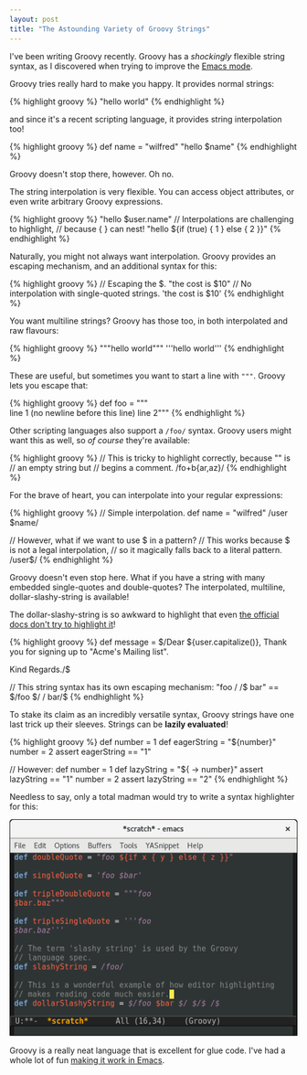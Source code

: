 ```yaml
--- 
layout: post
title: "The Astounding Variety of Groovy Strings"
---
```


I've been writing Groovy recently. Groovy has a *shockingly* flexible
string syntax, as I discovered when trying to improve
the
[Emacs mode](https://github.com/Groovy-Emacs-Modes/groovy-emacs-modes).

Groovy tries really hard to make you happy. It provides normal
strings:

{% highlight groovy %}
"hello world"
{% endhighlight %}

and since it's a recent scripting language, it provides string
interpolation too!

{% highlight groovy %}
def name = "wilfred"
"hello $name"
{% endhighlight %}

Groovy doesn't stop there, however. Oh no.

The string interpolation is very flexible. You can access object
attributes, or even write arbitrary Groovy expressions.

{% highlight groovy %}
"hello $user.name"
// Interpolations are challenging to highlight,
// because { } can nest!
"hello ${if (true) { 1 } else { 2 }}"
{% endhighlight %}

Naturally, you might not always want interpolation. Groovy provides an
escaping mechanism, and an additional syntax for this:

{% highlight groovy %}
// Escaping the $.
"the cost is \$10"
// No interpolation with single-quoted strings.
'the cost is $10'
{% endhighlight %}

You want multiline strings? Groovy has those too, in both interpolated
and raw flavours:

{% highlight groovy %}
"""hello
world"""
'''hello
world'''
{% endhighlight %}

These are useful, but sometimes you want to start a line with
`"""`. Groovy lets you escape that:

{% highlight groovy %}
def foo = """\
line 1 (no newline before this line)
line 2"""
{% endhighlight %}

Other scripting languages also support a `/foo/` syntax. Groovy users
might want this as well, so *of course* they're available:

{% highlight groovy %}
// This is tricky to highlight correctly, because "" is 
// an empty string but // begins a comment.
/fo+b{ar,az}/
{% endhighlight %}

For the brave of heart, you can interpolate into your regular
expressions:

{% highlight groovy %}
// Simple interpolation.
def name = "wilfred"
/user $name/

// However, what if we want to use $ in a pattern?
// This works because $ is not a legal interpolation,
// so it magically falls back to a literal pattern.
/user$/
{% endhighlight %}

Groovy doesn't even stop here. What if you have a string with many
embedded single-quotes and double-quotes? The interpolated, multiline,
dollar-slashy-string is available!

The dollar-slashy-string is so awkward to highlight that even [the
official docs don't try to highlight it](http://groovy-lang.org/syntax.html#_dollar_slashy_string)!

{% highlight groovy %}
def message = $/Dear ${user.capitalize()},
Thank you for signing up to "Acme's Mailing list".

Kind Regards./$

// This string syntax has its own escaping mechanism:
"foo / /$ bar" == $/foo $/ $/$ bar/$
{% endhighlight %}

To stake its claim as an incredibly versatile syntax, Groovy strings
have one last trick up their sleeves. Strings can be **lazily
evaluated**!

{% highlight groovy %}
def number = 1
def eagerString = "${number}"
number = 2
assert eagerString == "1"

// However:
def number = 1
def lazyString = "${ -> number}"
assert lazyString == "1"
number = 2
assert lazyString == "2"
{% endhighlight %}

Needless to say, only a total madman would try to write a syntax
highlighter for this:

<img src="/assets/groovy_mode_strings.png">

Groovy is a really neat language that is excellent for glue code. I've
had a whole lot of fun
[making it work in Emacs](https://github.com/Groovy-Emacs-Modes/groovy-emacs-modes).
